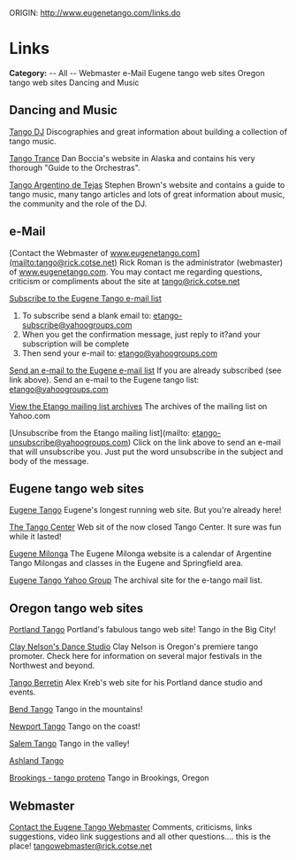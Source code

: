 ORIGIN: http://www.eugenetango.com/links.do

# Links



**Category:** \-- All -- Webmaster e-Mail Eugene tango web sites Oregon tango web sites Dancing and Music

## Dancing and Music


[Tango DJ](http://tangodj.org/)
Discographies and great information about building a collection of tango music.

[Tango Trance](http://tangotrance.blogspot.com/)
Dan Boccia's website in Alaska and contains his very thorough "Guide to the Orchestras".

[Tango Argentino de Tejas](http://tejastango.com/)
Stephen Brown's website and contains a guide to tango music, many tango articles and lots of great information about music, the community and the role of the DJ.


## e-Mail


[Contact the Webmaster of www.eugenetango.com](mailto:tango@rick.cotse.net)
Rick Roman is the administrator (webmaster) of www.eugenetango.com. You may contact me regarding questions, criticism or compliments about the site at tango@rick.cotse.net

[Subscribe to the Eugene Tango e-mail list](mailto:etango-subscribe@yahoogroups.com)
1) To subscribe send a blank email to: etango-subscribe@yahoogroups.com
2) When you get the confirmation message, just reply to it?and your subscription will be complete
3) Then send your e-mail to: etango@yahoogroups.com

[Send an e-mail to the Eugene e-mail list](mailto:etango@yahoogroups.com)
If you are already subscribed (see link above). Send an e-mail to the Eugene tango list: etango@yahoogroups.com

[View the Etango mailing list archives](http://groups.yahoo.com/group/etango/)
The archives of the mailing list on Yahoo.com

[Unsubscribe from the Etango mailing list](mailto: etango-unsubscribe@yahoogroups.com)
Click on the link above to send an e-mail that will unsubscribe you. Just put the word unsubscribe in the subject and body of the message.


## Eugene tango web sites


[Eugene Tango](http://www.eugenetango.com)
Eugene's longest running web site. But you're already here!

[The Tango Center](http://www.tangocenter.org/)
Web sit of the now closed Tango Center. It sure was fun while it lasted!

[Eugene Milonga](http://www.eugenemilonga.com/)
The Eugene Milonga website is a calendar of Argentine Tango Milongas and classes in the Eugene and Springfield area.

[Eugene Tango Yahoo Group](http://groups.yahoo.com/group/etango/)
The archival site for the e-tango mail list.


## Oregon tango web sites


[Portland Tango](http://www.portlandtango.com/)
Portland's fabulous tango web site!
Tango in the Big City!

[Clay Nelson's Dance Studio](http://www.claysdancestudio.com/)
Clay Nelson is Oregon's premiere tango promoter. Check here for information on several major festivals in the Northwest and beyond.

[Tango Berretin](http://www.tangoberretin.com/)
Alex Kreb's web site for his Portland dance studio and events.

[Bend Tango](http://www.bendtango.com/)
Tango in the mountains!

[Newport Tango](http://webpages.charter.net/newportoregontango/)
Tango on the coast!

[Salem Tango](http://tango4salem.ning.com/)
Tango in the valley!

[Ashland Tango](http://www.tangoashland.org/)


[Brookings - tango proteno](http://brookingstango.com/?page_id=51)
Tango in Brookings, Oregon


## Webmaster


[Contact the Eugene Tango Webmaster](mailto:rick@romangoshoes.com)
Comments, criticisms, links suggestions, video link suggestions and all other questions.... this is the place!
tangowebmaster@rick.cotse.net